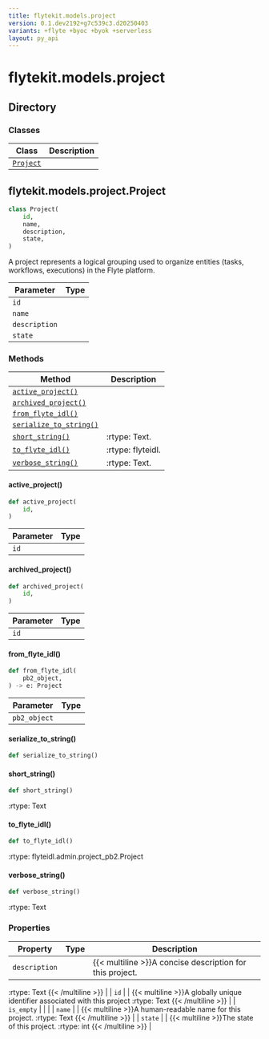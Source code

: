 ```yaml
---
title: flytekit.models.project
version: 0.1.dev2192+g7c539c3.d20250403
variants: +flyte +byoc +byok +serverless
layout: py_api
---
```


# flytekit.models.project

## Directory

### Classes

| Class | Description |
|-|-|
| [`Project`](.././flytekit.models.project#flytekitmodelsprojectproject) |  |

## flytekit.models.project.Project

```python
class Project(
    id,
    name,
    description,
    state,
)
```
A project represents a logical grouping used to organize entities (tasks, workflows, executions) in the Flyte
platform.



| Parameter | Type |
|-|-|
| `id` |  |
| `name` |  |
| `description` |  |
| `state` |  |

### Methods

| Method | Description |
|-|-|
| [`active_project()`](#active_project) |  |
| [`archived_project()`](#archived_project) |  |
| [`from_flyte_idl()`](#from_flyte_idl) |  |
| [`serialize_to_string()`](#serialize_to_string) |  |
| [`short_string()`](#short_string) | :rtype: Text. |
| [`to_flyte_idl()`](#to_flyte_idl) | :rtype: flyteidl. |
| [`verbose_string()`](#verbose_string) | :rtype: Text. |


#### active_project()

```python
def active_project(
    id,
)
```
| Parameter | Type |
|-|-|
| `id` |  |

#### archived_project()

```python
def archived_project(
    id,
)
```
| Parameter | Type |
|-|-|
| `id` |  |

#### from_flyte_idl()

```python
def from_flyte_idl(
    pb2_object,
) -> e: Project
```
| Parameter | Type |
|-|-|
| `pb2_object` |  |

#### serialize_to_string()

```python
def serialize_to_string()
```
#### short_string()

```python
def short_string()
```
:rtype: Text


#### to_flyte_idl()

```python
def to_flyte_idl()
```
:rtype: flyteidl.admin.project_pb2.Project


#### verbose_string()

```python
def verbose_string()
```
:rtype: Text


### Properties

| Property | Type | Description |
|-|-|-|
| `description` |  | {{< multiline >}}A concise description for this project.
:rtype: Text
{{< /multiline >}} |
| `id` |  | {{< multiline >}}A globally unique identifier associated with this project
:rtype: Text
{{< /multiline >}} |
| `is_empty` |  |  |
| `name` |  | {{< multiline >}}A human-readable name for this project.
:rtype: Text
{{< /multiline >}} |
| `state` |  | {{< multiline >}}The state of this project.
:rtype: int
{{< /multiline >}} |

